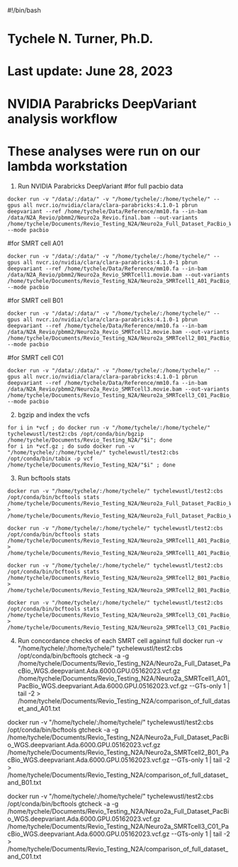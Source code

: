 #!/bin/bash
# Tychele N. Turner, Ph.D.
# Last update: June 28, 2023
# NVIDIA Parabricks DeepVariant analysis workflow
# These analyses were run on our lambda workstation

1. Run NVIDIA Parabricks DeepVariant
#for full pacbio data
```
docker run -v "/data/:/data/" -v "/home/tychele/:/home/tychele/" --gpus all nvcr.io/nvidia/clara/clara-parabricks:4.1.0-1 pbrun deepvariant --ref /home/tychele/Data/Reference/mm10.fa --in-bam /data/N2A_Revio/pbmm2/Neuro2a_Revio.final.bam --out-variants /home/tychele/Documents/Revio_Testing_N2A/Neuro2a_Full_Dataset_PacBio_WGS.deepvariant.Ada.6000.GPU.05162023.vcf --mode pacbio
```

#for SMRT cell A01
```
docker run -v "/data/:/data/" -v "/home/tychele/:/home/tychele/" --gpus all nvcr.io/nvidia/clara/clara-parabricks:4.1.0-1 pbrun deepvariant --ref /home/tychele/Data/Reference/mm10.fa --in-bam /data/N2A_Revio/pbmm2/Neuro2a_Revio_SMRTcell1.movie.bam --out-variants /home/tychele/Documents/Revio_Testing_N2A/Neuro2a_SMRTcell1_A01_PacBio_WGS.deepvariant.Ada.6000.GPU.05162023.vcf --mode pacbio
```

#for SMRT cell B01
```
docker run -v "/data/:/data/" -v "/home/tychele/:/home/tychele/" --gpus all nvcr.io/nvidia/clara/clara-parabricks:4.1.0-1 pbrun deepvariant --ref /home/tychele/Data/Reference/mm10.fa --in-bam /data/N2A_Revio/pbmm2/Neuro2a_Revio_SMRTcell2.movie.bam --out-variants /home/tychele/Documents/Revio_Testing_N2A/Neuro2a_SMRTcell2_B01_PacBio_WGS.deepvariant.Ada.6000.GPU.05162023.vcf --mode pacbio
```

#for SMRT cell C01
```
docker run -v "/data/:/data/" -v "/home/tychele/:/home/tychele/" --gpus all nvcr.io/nvidia/clara/clara-parabricks:4.1.0-1 pbrun deepvariant --ref /home/tychele/Data/Reference/mm10.fa --in-bam /data/N2A_Revio/pbmm2/Neuro2a_Revio_SMRTcell3.movie.bam --out-variants /home/tychele/Documents/Revio_Testing_N2A/Neuro2a_SMRTcell3_C01_PacBio_WGS.deepvariant.Ada.6000.GPU.05162023.vcf --mode pacbio
```

2. bgzip and index the vcfs
```
for i in *vcf ; do docker run -v "/home/tychele/:/home/tychele/" tychelewustl/test2:cbs /opt/conda/bin/bgzip /home/tychele/Documents/Revio_Testing_N2A/"$i"; done
for i in *vcf.gz ; do sudo docker run -v "/home/tychele/:/home/tychele/" tychelewustl/test2:cbs /opt/conda/bin/tabix -p vcf /home/tychele/Documents/Revio_Testing_N2A/"$i" ; done
```

3. Run bcftools stats
```
docker run -v "/home/tychele/:/home/tychele/" tychelewustl/test2:cbs /opt/conda/bin/bcftools stats /home/tychele/Documents/Revio_Testing_N2A/Neuro2a_Full_Dataset_PacBio_WGS.deepvariant.Ada.6000.GPU.05162023.vcf.gz > /home/tychele/Documents/Revio_Testing_N2A/Neuro2a_Full_Dataset_PacBio_WGS.deepvariant.Ada.6000.GPU.05162023.vcf.bcftools.stats.txt

docker run -v "/home/tychele/:/home/tychele/" tychelewustl/test2:cbs /opt/conda/bin/bcftools stats /home/tychele/Documents/Revio_Testing_N2A/Neuro2a_SMRTcell1_A01_PacBio_WGS.deepvariant.Ada.6000.GPU.05162023.vcf.gz > /home/tychele/Documents/Revio_Testing_N2A/Neuro2a_SMRTcell1_A01_PacBio_WGS.deepvariant.Ada.6000.GPU.05162023.vcf.bcftools.stats.txt

docker run -v "/home/tychele/:/home/tychele/" tychelewustl/test2:cbs /opt/conda/bin/bcftools stats /home/tychele/Documents/Revio_Testing_N2A/Neuro2a_SMRTcell2_B01_PacBio_WGS.deepvariant.Ada.6000.GPU.05162023.vcf.gz > /home/tychele/Documents/Revio_Testing_N2A/Neuro2a_SMRTcell2_B01_PacBio_WGS.deepvariant.Ada.6000.GPU.05162023.vcf.bcftools.stats.txt

docker run -v "/home/tychele/:/home/tychele/" tychelewustl/test2:cbs /opt/conda/bin/bcftools stats /home/tychele/Documents/Revio_Testing_N2A/Neuro2a_SMRTcell3_C01_PacBio_WGS.deepvariant.Ada.6000.GPU.05162023.vcf.gz > /home/tychele/Documents/Revio_Testing_N2A/Neuro2a_SMRTcell3_C01_PacBio_WGS.deepvariant.Ada.6000.GPU.05162023.vcf.bcftools.stats.txt
```

4. Run concordance checks of each SMRT cell against full
docker run -v "/home/tychele/:/home/tychele/" tychelewustl/test2:cbs /opt/conda/bin/bcftools gtcheck -a -g /home/tychele/Documents/Revio_Testing_N2A/Neuro2a_Full_Dataset_PacBio_WGS.deepvariant.Ada.6000.GPU.05162023.vcf.gz /home/tychele/Documents/Revio_Testing_N2A/Neuro2a_SMRTcell1_A01_PacBio_WGS.deepvariant.Ada.6000.GPU.05162023.vcf.gz --GTs-only 1 | tail -2 > /home/tychele/Documents/Revio_Testing_N2A/comparison_of_full_dataset_and_A01.txt

docker run -v "/home/tychele/:/home/tychele/" tychelewustl/test2:cbs /opt/conda/bin/bcftools gtcheck -a -g /home/tychele/Documents/Revio_Testing_N2A/Neuro2a_Full_Dataset_PacBio_WGS.deepvariant.Ada.6000.GPU.05162023.vcf.gz /home/tychele/Documents/Revio_Testing_N2A/Neuro2a_SMRTcell2_B01_PacBio_WGS.deepvariant.Ada.6000.GPU.05162023.vcf.gz --GTs-only 1 | tail -2 > /home/tychele/Documents/Revio_Testing_N2A/comparison_of_full_dataset_and_B01.txt

docker run -v "/home/tychele/:/home/tychele/" tychelewustl/test2:cbs /opt/conda/bin/bcftools gtcheck -a -g /home/tychele/Documents/Revio_Testing_N2A/Neuro2a_Full_Dataset_PacBio_WGS.deepvariant.Ada.6000.GPU.05162023.vcf.gz /home/tychele/Documents/Revio_Testing_N2A/Neuro2a_SMRTcell3_C01_PacBio_WGS.deepvariant.Ada.6000.GPU.05162023.vcf.gz --GTs-only 1 | tail -2 > /home/tychele/Documents/Revio_Testing_N2A/comparison_of_full_dataset_and_C01.txt
```

